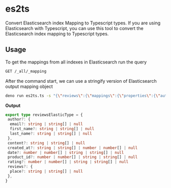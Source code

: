 # es2ts

Convert Elasticsearch index Mapping to Typescript types.
If you are using Elasticsearch with Typescript, you can use this tool to convert the Elasticsearch index mapping to Typescript types.

## Usage

To get the mappings from all indexes in Elasticsearch run the query

```bash
GET /_all/_mapping
```

After the command start, we can use a stringify version of Elasticsearch output mapping object

```bash
deno run es2ts.ts -s "{\"reviews\":{\"mappings\":{\"properties\":{\"author\":{\"properties\":{\"email\":{\"type\":\"keyword\"},\"first_name\":{\"type\":\"text\"},\"last_name\":{\"type\":\"text\"}}},\"content\":{\"type\":\"text\"},\"created_at\":{\"type\":\"date\"},\"date\":{\"type\":\"long\"},\"product_id\":{\"type\":\"integer\"},\"rating\":{\"type\":\"float\"},\"reviews\":{\"type\":\"nested\",\"properties\":{\"place\":{\"type\":\"text\",\"fields\":{\"keyword\":{\"type\":\"keyword\",\"ignore_above\":256}}}}}}}}}" 
```

**Output**

```typescript
export type reviewsElasticType = {
 author?: {
  email?: string | string[] | null
  first_name?: string | string[] | null
  last_name?: string | string[] | null
 },
 content?: string | string[] | null
 created_at?: string | string[] | number | number[] | null
 date?: number | number[] | string | string[] | null
 product_id?: number | number[] | string | string[] | null
 rating?: number | number[] | string | string[] | null
 reviews?: {
  place?: string | string[] | null
 },
}
```